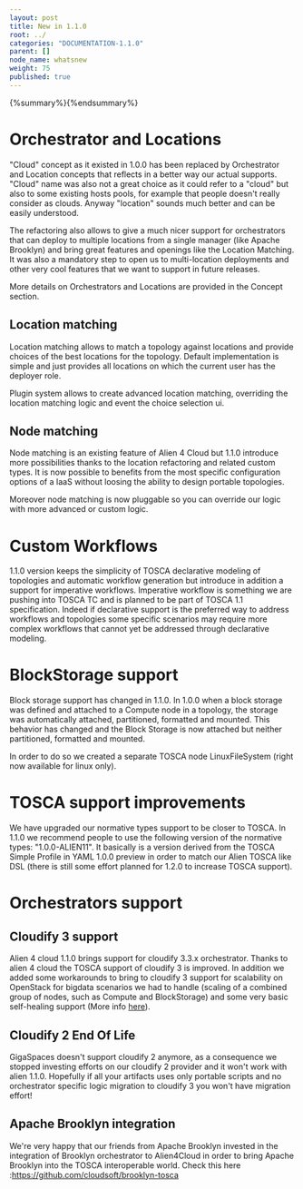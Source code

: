 ```yaml
---
layout: post
title: New in 1.1.0
root: ../
categories: "DOCUMENTATION-1.1.0"
parent: []
node_name: whatsnew
weight: 75
published: true
---
```



{%summary%}{%endsummary%}

# Orchestrator and Locations

"Cloud" concept as it existed in 1.0.0 has been replaced by Orchestrator and Location concepts that reflects in a better way our actual supports. "Cloud" name was also not a great choice as it could refer to a "cloud" but also to some existing hosts pools, for example that people doesn't really consider as clouds. Anyway "location" sounds much better and can be easily understood.

The refactoring also allows to give a much nicer support for orchestrators that can deploy to multiple locations from a single manager (like Apache Brooklyn) and bring great features and openings like the Location Matching. It was also a mandatory step to open us to multi-location deployments and other very cool features that we want to support in future releases.

More details on Orchestrators and Locations are provided in the Concept section.

## Location matching

Location matching allows to match a topology against locations and provide choices of the best locations for the topology. Default implementation is simple and just provides all locations on which the current user has the deployer role.

Plugin system allows to create advanced location matching, overriding the location matching logic and event the choice selection ui.

## Node matching

Node matching is an existing feature of Alien 4 Cloud but 1.1.0 introduce more possibilities thanks to the location refactoring and related custom types. It is now possible to benefits from the most specific configuration options of a IaaS without loosing the ability to design portable topologies.

Moreover node matching is now pluggable so you can override our logic with more advanced or custom logic.

# Custom Workflows

1.1.0 version keeps the simplicity of TOSCA declarative modeling of topologies and automatic workflow generation but introduce in addition a support for imperative workflows.
Imperative workflow is something we are pushing into TOSCA TC and is planned to be part of TOSCA 1.1 specification. Indeed if declarative support is the preferred way to address workflows and topologies some specific scenarios may require more complex workflows that cannot yet be addressed through declarative modeling.

# BlockStorage support

Block storage support has changed in 1.1.0. In 1.0.0 when a block storage was defined and attached to a Compute node in a topology, the storage was automatically attached, partitioned, formatted and mounted. This behavior has changed and the Block Storage is now attached but neither partitioned, formatted and mounted.

In order to do so we created a separate TOSCA node LinuxFileSystem (right now available for linux only).

# TOSCA support improvements

We have upgraded our normative types support to be closer to TOSCA. In 1.1.0 we recommend people to use the following version of the normative types: "1.0.0-ALIEN11". It basically is a version derived from the TOSCA Simple Profile in YAML 1.0.0 preview in order to match our Alien TOSCA like DSL (there is still some effort planned for 1.2.0 to increase TOSCA support).

# Orchestrators support

## Cloudify 3 support

Alien 4 cloud 1.1.0 brings support for cloudify 3.3.x orchestrator. Thanks to alien 4 cloud the TOSCA support of cloudify 3 is improved. In addition we added some workarounds to bring to cloudify 3 support for scalability on OpenStack for bigdata scenarios we had to handle (scaling of a combined group of nodes, such as Compute and BlockStorage) and some very basic self-healing support (More info [here](#/documentation/1.1.0/orchestrators/cloudify3_driver/index.html)).

## Cloudify 2 End Of Life

GigaSpaces doesn't support cloudify 2 anymore, as a consequence we stopped investing efforts on our cloudify 2 provider and it won't work with alien 1.1.0.
Hopefully if all your artifacts uses only portable scripts and no orchestrator specific logic migration to cloudify 3 you won't have migration effort!

## Apache Brooklyn integration

We're very happy that our friends from Apache Brooklyn invested in the integration of Brooklyn orchestrator to Alien4Cloud in order to bring Apache Brooklyn into the TOSCA interoperable world. Check this here :https://github.com/cloudsoft/brooklyn-tosca
